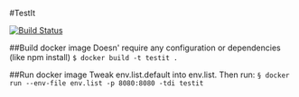 #TestIt

[![Build Status](https://travis-ci.org/Proxey/TestIt.svg?branch=master)](https://travis-ci.org/Proxey/TestIt)

##Build docker image
Doesn' require any configuration or dependencies (like npm install)
`$ docker build -t testit .`

##Run docker image
Tweak env.list.default into env.list.
Then run:
`§ docker run --env-file env.list -p 8080:8080 -tdi testit`